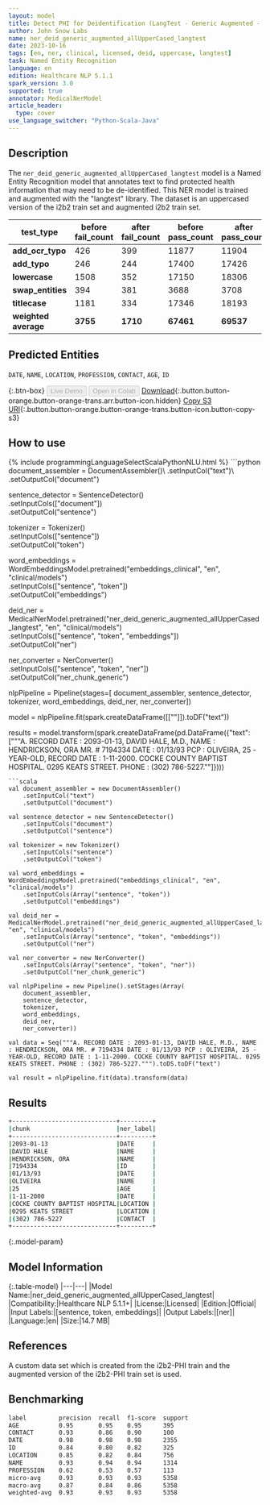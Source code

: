 ```yaml
---
layout: model
title: Detect PHI for Deidentification (LangTest - Generic Augmented - UpperCased)
author: John Snow Labs
name: ner_deid_generic_augmented_allUpperCased_langtest
date: 2023-10-16
tags: [en, ner, clinical, licensed, deid, uppercase, langtest]
task: Named Entity Recognition
language: en
edition: Healthcare NLP 5.1.1
spark_version: 3.0
supported: true
annotator: MedicalNerModel
article_header:
  type: cover
use_language_switcher: "Python-Scala-Java"
---
```


## Description

The `ner_deid_generic_augmented_allUpperCased_langtest` model is a Named Entity Recognition model that annotates text to find protected health information that may need to be de-identified. This NER model is trained and augmented with the "langtest" library. The dataset is an uppercased version of the i2b2 train set and augmented i2b2 train set.

| **test_type**        | **before fail_count** | **after fail_count** | **before pass_count** | **after pass_count** | **minimum pass_rate** | **before pass_rate** | **after pass_rate** |
|----------------------|-----------------------|----------------------|-----------------------|----------------------|-----------------------|----------------------|---------------------|
| **add_ocr_typo**     | 426                   | 399                  | 11877                 | 11904                | 95%                   | 97%                  | 97%                 |
| **add_typo**         | 246                   | 244                  | 17400                 | 17426                | 95%                   | 99%                  | 99%                 |
| **lowercase**        | 1508                  | 352                  | 17150                 | 18306                | 95%                   | 92%                  | 98%                 |
| **swap_entities**    | 394                   | 381                  | 3688                  | 3708                 | 95%                   | 90%                  | 91%                 |
| **titlecase**        | 1181                  | 334                  | 17346                 | 18193                | 95%                   | 94%                  | 98%                 |
| **weighted average** | **3755**              | **1710**             | **67461**             | **69537**            | **95%**               | **94.73%**           | **97.60%**          |

## Predicted Entities

`DATE`, `NAME`, `LOCATION`, `PROFESSION`, `CONTACT`, `AGE`, `ID`

{:.btn-box}
<button class="button button-orange" disabled>Live Demo</button>
<button class="button button-orange" disabled>Open in Colab</button>
[Download](https://s3.amazonaws.com/auxdata.johnsnowlabs.com/clinical/models/ner_deid_generic_augmented_allUpperCased_langtest_en_5.1.1_3.0_1697454771302.zip){:.button.button-orange.button-orange-trans.arr.button-icon.hidden}
[Copy S3 URI](s3://auxdata.johnsnowlabs.com/clinical/models/ner_deid_generic_augmented_allUpperCased_langtest_en_5.1.1_3.0_1697454771302.zip){:.button.button-orange.button-orange-trans.button-icon.button-copy-s3}

## How to use



<div class="tabs-box" markdown="1">
{% include programmingLanguageSelectScalaPythonNLU.html %}
```python
document_assembler = DocumentAssembler()\
    .setInputCol("text")\
    .setOutputCol("document")

sentence_detector = SentenceDetector() \
    .setInputCols(["document"]) \
    .setOutputCol("sentence")

tokenizer = Tokenizer() \
    .setInputCols(["sentence"]) \
    .setOutputCol("token")

word_embeddings = WordEmbeddingsModel.pretrained("embeddings_clinical", "en", "clinical/models")\
    .setInputCols(["sentence", "token"])\
    .setOutputCol("embeddings")

deid_ner = MedicalNerModel.pretrained("ner_deid_generic_augmented_allUpperCased_langtest", "en", "clinical/models") \
    .setInputCols(["sentence", "token", "embeddings"]) \
    .setOutputCol("ner")

ner_converter = NerConverter()\
    .setInputCols(["sentence", "token", "ner"])\
    .setOutputCol("ner_chunk_generic")

nlpPipeline = Pipeline(stages=[
    document_assembler, 
    sentence_detector, 
    tokenizer, 
    word_embeddings, 
    deid_ner, 
    ner_converter])

model = nlpPipeline.fit(spark.createDataFrame([[""]]).toDF("text"))

results = model.transform(spark.createDataFrame(pd.DataFrame({"text": ["""A. RECORD DATE : 2093-01-13, DAVID HALE, M.D., NAME : HENDRICKSON, ORA MR. # 7194334 DATE : 01/13/93 PCP : OLIVEIRA, 25 -YEAR-OLD, RECORD DATE : 1-11-2000. COCKE COUNTY BAPTIST HOSPITAL. 0295 KEATS STREET. PHONE : (302) 786-5227.""]})))
```
```scala
val document_assembler = new DocumentAssembler()
    .setInputCol("text")
    .setOutputCol("document")

val sentence_detector = new SentenceDetector()
    .setInputCols("document")
    .setOutputCol("sentence")

val tokenizer = new Tokenizer()
    .setInputCols("sentence")
    .setOutputCol("token")

val word_embeddings = WordEmbeddingsModel.pretrained("embeddings_clinical", "en", "clinical/models")
    .setInputCols(Array("sentence", "token"))
    .setOutputCol("embeddings")

val deid_ner = MedicalNerModel.pretrained("ner_deid_generic_augmented_allUpperCased_langtest", "en", "clinical/models")
    .setInputCols(Array("sentence", "token", "embeddings"))
    .setOutputCol("ner")

val ner_converter = new NerConverter()
    .setInputCols(Array("sentence", "token", "ner"))
    .setOutputCol("ner_chunk_generic")

val nlpPipeline = new Pipeline().setStages(Array(
    document_assembler, 
    sentence_detector, 
    tokenizer, 
    word_embeddings, 
    deid_ner, 
    ner_converter))

val data = Seq("""A. RECORD DATE : 2093-01-13, DAVID HALE, M.D., NAME : HENDRICKSON, ORA MR. # 7194334 DATE : 01/13/93 PCP : OLIVEIRA, 25 -YEAR-OLD, RECORD DATE : 1-11-2000. COCKE COUNTY BAPTIST HOSPITAL. 0295 KEATS STREET. PHONE : (302) 786-5227.""").toDS.toDF("text")

val result = nlpPipeline.fit(data).transform(data)
```
</div>

## Results

```bash
+-----------------------------+---------+
|chunk                        |ner_label|
+-----------------------------+---------+
|2093-01-13                   |DATE     |
|DAVID HALE                   |NAME     |
|HENDRICKSON, ORA             |NAME     |
|7194334                      |ID       |
|01/13/93                     |DATE     |
|OLIVEIRA                     |NAME     |
|25                           |AGE      |
|1-11-2000                    |DATE     |
|COCKE COUNTY BAPTIST HOSPITAL|LOCATION |
|0295 KEATS STREET            |LOCATION |
|(302) 786-5227               |CONTACT  |
+-----------------------------+---------+
```

{:.model-param}
## Model Information

{:.table-model}
|---|---|
|Model Name:|ner_deid_generic_augmented_allUpperCased_langtest|
|Compatibility:|Healthcare NLP 5.1.1+|
|License:|Licensed|
|Edition:|Official|
|Input Labels:|[sentence, token, embeddings]|
|Output Labels:|[ner]|
|Language:|en|
|Size:|14.7 MB|

## References

A custom data set which is created from the i2b2-PHI train and the augmented version of the i2b2-PHI train set is used.

## Benchmarking

```bash
label         precision  recall  f1-score  support 
AGE           0.95       0.95    0.95      395     
CONTACT       0.93       0.86    0.90      100     
DATE          0.98       0.98    0.98      2355    
ID            0.84       0.80    0.82      325     
LOCATION      0.85       0.82    0.84      756     
NAME          0.93       0.94    0.94      1314    
PROFESSION    0.62       0.53    0.57      113     
micro-avg     0.93       0.93    0.93      5358    
macro-avg     0.87       0.84    0.86      5358    
weighted-avg  0.93       0.93    0.93      5358    
```